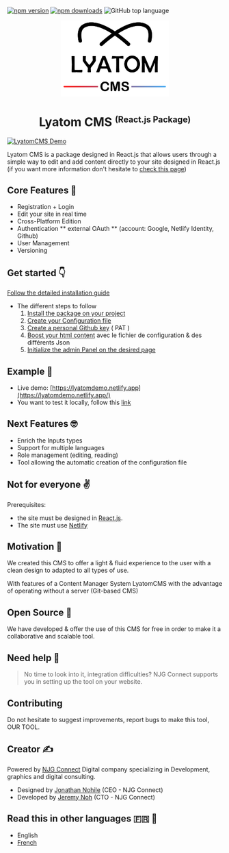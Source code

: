 [![npm version](https://img.shields.io/npm/v/lyatom-cms.svg?style=flat-square)](https://www.npmjs.com/package/lyatom-cms)
[![npm downloads](https://img.shields.io/npm/dm/lyatom-cms.svg?style=flat-square)](https://www.npmjs.com/package/lyatom-cms)
![GitHub top language](https://img.shields.io/github/languages/top/NJG-connect/lyatom-cms?style=flat-square)

<p align="center">
  <img src="./src/icons/logo.png" alt="Lyatom cms" width="50%" />
</p>
<h1 align="center">Lyatom CMS <small><sup>(React.js Package)</sup></small></h1>

[![LyatomCMS Demo](./src/icons/Lyatom-CMS.gif)](https://lyatomdemo.netlify.app/admin)

Lyatom CMS is a package designed in React.js that allows users through a simple way to edit and add content directly to your site designed in React.js (if you want more information don't hesitate to [check this page](./docs/en/resume.md))

## Core Features 🥰

- Registration + Login
- Edit your site in real time
- Cross-Platform Edition
- Authentication ** external OAuth ** (account: Google, Netlify Identity, Github)
- User Management
- Versioning

## Get started 👇

[Follow the detailed installation guide](./docs/en/getStarted.md)

- The different steps to follow
  1. [Install the package on your project](./docs/en/getStarted.md#installation)
  2. [Create your Configuration file](./docs/en/getStarted.md#configuration)
  3. [Create a personal Github key](./docs/en/getStarted.md#pat) ( PAT )
  4. [Boost your html content](./docs/en/getStarted.md#initAdminPanel) avec le fichier de configuration & des différents Json
  5. [Initialize the admin Panel on the desired page](./docs/en/getStarted.md#initAdminPanel)

## Example 👀

- Live demo: [https://lyatomdemo.netlify.app](https://lyatomdemo.netlify.app/)
- You want to test it locally, follow this [link](./examples/demo/README.md)

## Next Features 🤓

- Enrich the Inputs types
- Support for multiple languages
- Role management (editing, reading)
- Tool allowing the automatic creation of the configuration file

## Not for everyone ✌️

Prerequisites:

- the site must be designed in [React.js](https://en.reactjs.org/).
- The site must use [Netlify](https://www.netlify.com/)

## Motivation 💪

We created this CMS to offer a light & fluid experience to the user with a clean design to adapted to all types of use.

With features of a Content Manager System LyatomCMS with the advantage of operating without a server (Git-based CMS)

## Open Source 🤗

We have developed & offer the use of this CMS for free in order to make it a collaborative and scalable tool.

## Need help 🤝

> No time to look into it, integration difficulties? NJG Connect supports you in setting up the tool on your website.

## Contributing

Do not hesitate to suggest improvements, report bugs to make this tool, OUR TOOL.

## Creator ✍️

Powered by [NJG Connect](https://njgconnect.fr/) Digital company specializing in Development, graphics and digital consulting.

- Designed by [Jonathan Nohile](https://www.linkedin.com/in/jonathan-nohile) (CEO - NJG Connect)
- Developed by [Jeremy Noh](https://github.com/JeremyNoh) (CTO - NJG Connect)

## Read this in other languages 🇫🇷 🏴󠁧󠁢󠁥󠁮󠁧󠁿

- English
- [French](./README-fr.md)
